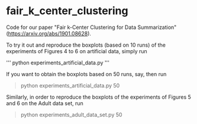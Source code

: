 # fair_k_center_clustering

Code for our paper "Fair k-Center Clustering for Data Summarization" (https://arxiv.org/abs/1901.08628).

To try it out and reproduce the boxplots (based on 10 runs) of the experiments of Figures 4 to 6 on artificial data, simply run

'''
python experiments_artificial_data.py 
'''

If you want to obtain the boxplots based on 50 runs, say, then run

> python experiments_artificial_data.py 50

Similarly, in order to reproduce the boxplots of the experiments of Figures 5 and 6 on the Adult data set, run

> python experiments_adult_data_set.py 50
